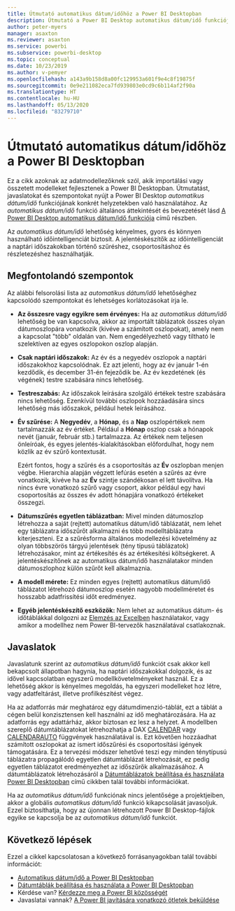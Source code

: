 ```yaml
---
title: Útmutató automatikus dátum/időhöz a Power BI Desktopban
description: Útmutató a Power BI Desktop automatikus dátum/idő funkciójának használatához.
author: peter-myers
manager: asaxton
ms.reviewer: asaxton
ms.service: powerbi
ms.subservice: powerbi-desktop
ms.topic: conceptual
ms.date: 10/23/2019
ms.author: v-pemyer
ms.openlocfilehash: a143a9b158d8a00fc129953a601f9e4c8f19875f
ms.sourcegitcommit: 0e9e211082eca7fd939803e0cd9c6b114af2f90a
ms.translationtype: HT
ms.contentlocale: hu-HU
ms.lasthandoff: 05/13/2020
ms.locfileid: "83279710"
---
```

# <a name="auto-datetime-guidance-in-power-bi-desktop"></a>Útmutató automatikus dátum/időhöz a Power BI Desktopban

Ez a cikk azoknak az adatmodellezőknek szól, akik importálási vagy összetett modelleket fejlesztenek a Power BI Desktopban. Útmutatást, javaslatokat és szempontokat nyújt a Power BI Desktop _automatikus dátum/idő_ funkciójának konkrét helyzetekben való használatához. Az _automatikus dátum/idő_ funkció általános áttekintését és bevezetését lásd [A Power BI Desktop automatikus dátum/idő funkciója](../transform-model/desktop-auto-date-time.md) című részben.

Az _automatikus dátum/idő_ lehetőség kényelmes, gyors és könnyen használható időintelligenciát biztosít. A jelentéskészítők az időintelligenciát a naptári időszakokban történő szűréshez, csoportosításhoz és részletezéshez használhatják.

## <a name="considerations"></a>Megfontolandó szempontok

Az alábbi felsorolási lista az _automatikus dátum/idő_ lehetőséghez kapcsolódó szempontokat és lehetséges korlátozásokat írja le.

- **Az összesre vagy egyikre sem érvényes:** Ha az _automatikus dátum/idő_ lehetőség be van kapcsolva, akkor az importált táblázatok összes olyan dátumoszlopára vonatkozik (kivéve a számított oszlopokat), amely nem a kapcsolat &quot;több&quot; oldalán van. Nem engedélyezhető vagy tiltható le szelektíven az egyes oszlopokon oszlop alapján.
- **Csak naptári időszakok:** Az év és a negyedév oszlopok a naptári időszakokhoz kapcsolódnak. Ez azt jelenti, hogy az év január 1-én kezdődik, és december 31-én fejeződik be. Az év kezdetének (és végének) testre szabására nincs lehetőség.
- **Testreszabás:** Az időszakok leírására szolgáló értékek testre szabására nincs lehetőség. Ezenkívül további oszlopok hozzáadására sincs lehetőség más időszakok, például hetek leírásához.
- **Év szűrése:** A **Negyedév**, a **Hónap**, és a **Nap** oszlopértékek nem tartalmazzák az év értéket. Például a **Hónap** oszlop csak a hónapok nevét (január, február stb.) tartalmazza. Az értékek nem teljesen önleíróak, és egyes jelentés-kialakításokban előfordulhat, hogy nem közlik az év szűrő kontextusát.

    Ezért fontos, hogy a szűrés és a csoportosítás az **Év** oszlopban menjen végbe. Hierarchia alapján végzett lefúrás esetén a szűrés az évre vonatkozik, kivéve ha az **Év** szintje szándékosan el lett távolítva. Ha nincs évre vonatkozó szűrő vagy csoport, akkor például egy havi csoportosítás az összes év adott hónapjára vonatkozó értékeket összegzi.
- **Dátumszűrés egyetlen táblázatban:** Mivel minden dátumoszlop létrehozza a saját (rejtett) automatikus dátum/idő táblázatát, nem lehet egy táblázatra időszűrőt alkalmazni és több modelltáblázatra kiterjeszteni. Ez a szűrésforma általános modellezési követelmény az olyan többszörös tárgyú jelentések (tény típusú táblázatok) létrehozásakor, mint az értékesítés és az értékesítési költségkeret. A jelentéskészítőnek az automatikus dátum/idő használatakor minden dátumoszlophoz külön szűrőt kell alkalmaznia.
- **A modell mérete:** Ez minden egyes (rejtett) automatikus dátum/idő táblázatot létrehozó dátumoszlop esetén nagyobb modellméretet és hosszabb adatfrissítési időt eredményez.
- **Egyéb jelentéskészítő eszközök:** Nem lehet az automatikus dátum- és időtáblákkal dolgozni az [Elemzés az Excelben](../collaborate-share/service-analyze-in-excel.md) használatakor, vagy amikor a modellhez nem Power BI-tervezők használatával csatlakoznak.

## <a name="recommendations"></a>Javaslatok

Javaslatunk szerint az _automatikus dátum/idő_ funkciót csak akkor kell bekapcsolt állapotban hagynia, ha naptári időszakokkal dolgozik, és az idővel kapcsolatban egyszerű modellkövetelményeket használ. Ez a lehetőség akkor is kényelmes megoldás, ha egyszeri modelleket hoz létre, vagy adatfeltárást, illetve profilkészítést végez.

Ha az adatforrás már meghatároz egy dátumdimenzió-táblát, ezt a táblát a cégen belül konzisztensen kell használni az idő meghatározására. Ha az adatforrás egy adattárház, akkor biztosan ez lesz a helyzet. A modellben szereplő dátumtáblázatokat létrehozhatja a DAX [CALENDAR](/dax/calendar-function-dax) vagy [CALENDARAUTO](/dax/calendarauto-function-dax) függvények használatával is. Ezt követően hozzáadhat számított oszlopokat az ismert időszűrési és csoportosítási igények támogatására. Ez a tervezési módszer lehetővé teszi egy minden ténytípusú táblázatra propagálódó egyetlen dátumtáblázat létrehozását, ez pedig egyetlen táblázatot eredményezhet az időszűrők alkalmazásához. A dátumtáblázatok létrehozásáról a [Dátumtáblázatok beállítása és használata Power BI Desktopban](../transform-model/desktop-date-tables.md) című cikkben talál további információkat.

Ha az _automatikus dátum/idő_ funkciónak nincs jelentősége a projektjeiben, akkor a globális _automatikus dátum/idő_ funkció kikapcsolását javasoljuk. Ezzel biztosíthatja, hogy az újonnan létrehozott Power BI Desktop-fájlok egyike se kapcsolja be az _automatikus dátum/idő_ funkciót.

## <a name="next-steps"></a>Következő lépések

Ezzel a cikkel kapcsolatosan a következő forrásanyagokban talál további információt:

- [Automatikus dátum/idő a Power BI Desktopban](../transform-model/desktop-auto-date-time.md)
- [Dátumtáblák beállítása és használata a Power BI Desktopban](../transform-model/desktop-date-tables.md)
- Kérdése van? [Kérdezze meg a Power BI közösségét](https://community.powerbi.com/)
- Javaslatai vannak? [A Power BI javítására vonatkozó ötletek beküldése](https://ideas.powerbi.com/)
